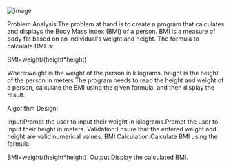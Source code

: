 ![image](https://github.com/SWEG-2015EC-Batch/Code-Warrior/assets/149233683/bf4edc99-31a6-4c36-b823-3ffd9a2839f7)


























Problem Analysis:The problem at hand is to create a program that calculates and displays the Body Mass Index (BMI) of a person. BMI is a measure of body fat based on an individual's weight and height. The formula to calculate BMI is:

BMI=weight/(height*height)

Where:weight is the weight of the person in kilograms. height is the height of the person in meters.The program needs to read the height and weight of a person, calculate the BMI using the given formula, and then display the result.

Algorithm Design:

Input:Prompt the user to input their weight in kilograms.Prompt the user to input their height in meters.
Validation:Ensure that the entered weight and height are valid numerical values. 
BMI Calculation:Calculate BMI using the formula: 

BMI=weight/(height*height)
​
 Output:Display the calculated BMI.
























